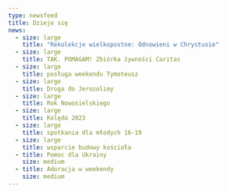 ```yaml
---
type: newsfeed
title: Dzieje się
news:
  - size: large
    title: "Rekolekcje wielkopostne: Odnowieni w Chrystusie"
  - size: large
    title: TAK. POMAGAM! Zbiórka żywności Caritas
  - size: large
    title: posługa weekendu Tymoteusz
  - size: large
    title: Droga do Jerozolimy
  - size: large
    title: Rok Nowosielskiego
  - size: large
    title: Kolęda 2023
  - size: large
    title: spotkania dla młodych 16-19
  - size: large
    title: wsparcie budowy kościoła
  - title: Pomoc dla Ukrainy
    size: medium
  - title: Adoracja w weekendy
    size: medium
---
```

